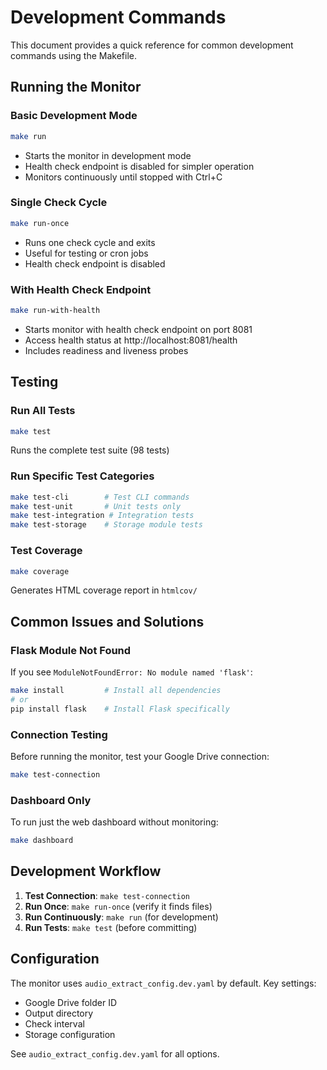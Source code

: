 # Development Commands

This document provides a quick reference for common development commands using the Makefile.

## Running the Monitor

### Basic Development Mode
```bash
make run
```
- Starts the monitor in development mode
- Health check endpoint is disabled for simpler operation
- Monitors continuously until stopped with Ctrl+C

### Single Check Cycle
```bash
make run-once
```
- Runs one check cycle and exits
- Useful for testing or cron jobs
- Health check endpoint is disabled

### With Health Check Endpoint
```bash
make run-with-health
```
- Starts monitor with health check endpoint on port 8081
- Access health status at http://localhost:8081/health
- Includes readiness and liveness probes

## Testing

### Run All Tests
```bash
make test
```
Runs the complete test suite (98 tests)

### Run Specific Test Categories
```bash
make test-cli        # Test CLI commands
make test-unit       # Unit tests only
make test-integration # Integration tests
make test-storage    # Storage module tests
```

### Test Coverage
```bash
make coverage
```
Generates HTML coverage report in `htmlcov/`

## Common Issues and Solutions

### Flask Module Not Found
If you see `ModuleNotFoundError: No module named 'flask'`:
```bash
make install         # Install all dependencies
# or
pip install flask    # Install Flask specifically
```

### Connection Testing
Before running the monitor, test your Google Drive connection:
```bash
make test-connection
```

### Dashboard Only
To run just the web dashboard without monitoring:
```bash
make dashboard
```

## Development Workflow

1. **Test Connection**: `make test-connection`
2. **Run Once**: `make run-once` (verify it finds files)
3. **Run Continuously**: `make run` (for development)
4. **Run Tests**: `make test` (before committing)

## Configuration

The monitor uses `audio_extract_config.dev.yaml` by default. Key settings:
- Google Drive folder ID
- Output directory
- Check interval
- Storage configuration

See `audio_extract_config.dev.yaml` for all options.